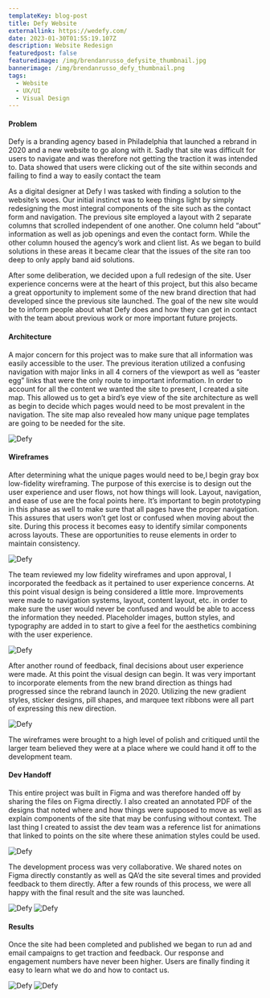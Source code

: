 ```yaml
---
templateKey: blog-post
title: Defy Website
externallink: https://wedefy.com/
date: 2023-01-30T01:55:19.107Z
description: Website Redesign
featuredpost: false
featuredimage: /img/brendanrusso_defysite_thumbnail.jpg
bannerimage: /img/brendanrusso_defy_thumbnail.png
tags:
  - Website
  - UX/UI
  - Visual Design
---
```

#### Problem
Defy is a branding agency based in Philadelphia that launched a rebrand in 2020 and a new website to go along with it. Sadly that site was difficult for users to navigate and was therefore not getting the traction it was intended to. Data showed that users were clicking out of the site within seconds and failing to find a way to easily contact the team

As a digital designer at Defy I was tasked with finding a solution to the website’s woes. Our initial instinct was to keep things light by simply redesigning the most integral components of the site such as the contact form and navigation. The previous site employed a layout with 2 separate columns that scrolled independent of one another. One column held “about” information as well as job openings and even the contact form. While the other column housed the agency’s work and client list. As we began to build solutions in these areas it became clear that the issues of the site ran too deep to only apply band aid solutions.

After some deliberation, we decided upon a full redesign of the site. User experience concerns were at the heart of this project, but this also became a great opportunity to implement some of the new brand direction that had developed since the previous site launched. The goal of the new site would be to inform people about what Defy does and how they can get in contact with the team about previous work or more important future projects.

#### Architecture

A major concern for this project was to make sure that all information was easily accessible to the user. The previous iteration utilized a confusing navigation with major links in all 4 corners of the viewport as well as “easter egg” links that were the only route to important information. In order to account for all the content we wanted the site to present, I created a site map. This allowed us to get a bird’s eye view of the site architecture as well as begin to decide which pages would need to be most prevalent in the navigation. The site map also revealed how many unique page templates are going to be needed for the site. 

<div> 

<img src="https://a.storyblok.com/f/52110/2666x1500/3187cd2458/brendanrusso_defysite_sitemap.jpg" alt="Defy">

</div>

#### Wireframes

After determining what the unique pages would need to be,I begin gray box low-fidelity wireframing. The purpose of this exercise is to design out the user experience and user flows, not how things will look. Layout, navigation, and ease of use are the focal points here. It’s important to begin prototyping in this phase as well to make sure that all pages have the proper navigation. This assures that users won’t get lost or confused when moving about the site. During this process it becomes easy to identify similar components across layouts. These are opportunities to reuse elements in order to maintain consistency. 

<div> 

<img src="https://a.storyblok.com/f/52110/1920x1080/29882b91c9/brendanrusso_defysite_lowfidelitywireframes.jpg" alt="Defy">

</div>

The team reviewed my low fidelity wireframes and upon approval, I incorporated the feedback as it pertained to user experience concerns. At this point visual design is being considered a little more. Improvements were made to navigation systems, layout, content layout, etc. in order to make sure the user would never be confused and would be able to access the information they needed. Placeholder images, button styles, and typography are added in to start to give a feel for the aesthetics combining with the user experience. 

<div> 

<img src="https://a.storyblok.com/f/52110/1920x1080/abe78c72f9/brendanrusso_defysite_midfidelitywireframes.jpg" alt="Defy">

</div>

After another round of feedback, final decisions about user experience were made. At this point the visual design can begin. It was very important to incorporate elements from the new brand direction as things had progressed since the rebrand launch in 2020. Utilizing the new gradient styles, sticker designs, pill shapes, and marquee text ribbons were all part of expressing this new direction. 

<div> 

<img src="https://a.storyblok.com/f/52110/1920x1080/ea171ba219/brendanrusso_defysite_highfidelitywireframes.jpg" alt="Defy">

</div>

The wireframes were brought to a high level of polish and critiqued until the larger team believed they were at a place where we could hand it off to the development team. 

#### Dev Handoff

This entire project was built in Figma and was therefore handed off by sharing the files on Figma directly. I also created an annotated PDF of the designs that noted where and how things were supposed to move as well as explain components of the site that may be confusing without context. The last thing I created to assist the dev team was a reference list for animations that linked to points on the site where these animation styles could be used. 

<div> 

<img src="https://i.gyazo.com/de6718ed1d38b509dd99acdad42d6084.gif" alt="Defy">

</div>

The development process was very collaborative. We shared notes on Figma directly constantly as well as QA’d the site several times and provided feedback to them directly. After a few rounds of this process, we were all happy with the final result and the site was launched.

<div> 

<img src="https://a.storyblok.com/f/52110/1920x1080/adecdc5664/brendanrusso_defysite_mobilesite1.jpg" alt="Defy">

<img src="https://a.storyblok.com/f/52110/1920x1080/bc5ca5b928/brendanrusso_defysite_desktopsite2.jpg" alt="Defy">

</div>

#### Results

Once the site had been completed and published we began to run ad and email campaigns to get traction and feedback. Our response and engagement numbers have never been higher. Users are finally finding it easy to learn what we do and how to contact us.

<div> 

<img src="https://a.storyblok.com/f/52110/1920x1080/b183e84d2f/brendanrusso_defysite_desktopsite1.jpg" alt="Defy">

<img src="https://a.storyblok.com/f/52110/1920x1080/b6a7b541a1/brendanrusso_defysite_mobilesite2.jpg" alt="Defy">

</div>